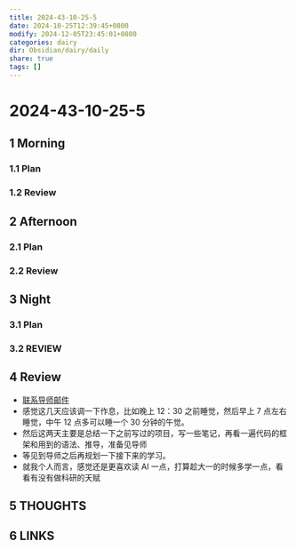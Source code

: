 ```yaml
---
title: 2024-43-10-25-5
date: 2024-10-25T12:39:45+0800
modify: 2024-12-05T23:45:01+0800
categories: dairy
dir: Obsidian/dairy/daily
share: true
tags: []
---
```


# 2024-43-10-25-5

## 1 Morning

### 1.1 Plan

### 1.2 Review

## 2 Afternoon

### 2.1 Plan

### 2.2 Review

## 3 Night

### 3.1 Plan

### 3.2 REVIEW

## 4 Review

- [联系导师邮件](%E8%81%94%E7%B3%BB%E5%AF%BC%E5%B8%88%E9%82%AE%E4%BB%B6.md)
- 感觉这几天应该调一下作息，比如晚上 12：30 之前睡觉，然后早上 7 点左右睡觉，中午 12 点多可以睡一个 30 分钟的午觉。
- 然后这两天主要是总结一下之前写过的项目，写一些笔记，再看一遍代码的框架和用到的语法、推导，准备见导师
- 等见到导师之后再规划一下接下来的学习。
- 就我个人而言，感觉还是更喜欢读 AI 一点，打算趁大一的时候多学一点，看看有没有做科研的天赋

## 5 THOUGHTS

## 6 LINKS